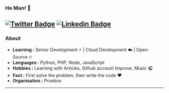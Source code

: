 ### He Man! 👋
[![Twitter Badge](https://img.shields.io/badge/-Juan_Siesquen-1ca0f1?style=flat-square&logo=twitter&logoColor=white&link=https://twitter.com/jsiesquen)](https://twitter.com/jsiesquen)  [![Linkedin Badge](https://img.shields.io/badge/-Juan_Siesquen-blue?style=flat-square&logo=Linkedin&logoColor=white&link=https://www.linkedin.com/in/jsiesquen/)](https://www.linkedin.com/in/jsiesquen/)
---------------------------------------------------------------------------------------------------------------------------------------------------------------------------------
### About

-  **Learning :** Senior Development :zap: | Cloud Development :cloud: | Open-Source :fire:	
-  **Languages :** Python, PHP, Node, JavaScript
-  **Hobbies :** Learning with Articles, Github account Improve,  Music :headphones:
-  **Fact :** First solve the problem, then write the code :heart: 
-  **Organisation :** Proebox

---------------------------------------------------------------------------------------------------------------------------------------------------------------------------------

